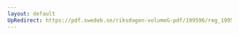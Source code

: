 ```yaml
---
layout: default
UpRedirect: https://pdf.swedeb.se/riksdagen-volumeG-pdf/199596/reg_199596/reg_199596_0241.pdf
---
```

